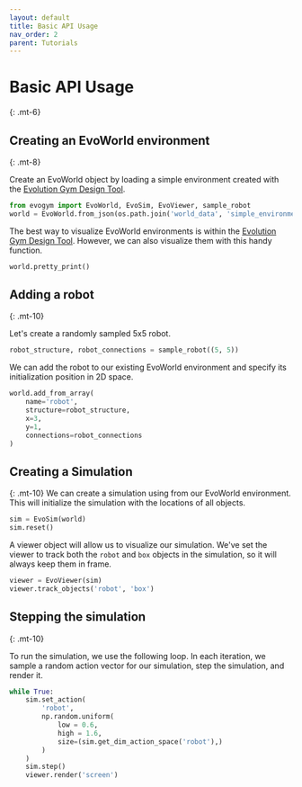 ```yaml
---
layout: default
title: Basic API Usage
nav_order: 2
parent: Tutorials
---
```


# Basic API Usage
{: .mt-6}

## Creating an EvoWorld environment
{: .mt-8}

Create an EvoWorld object by loading a simple environment created with the [Evolution Gym Design Tool](https://github.com/EvolutionGym/evogym-design-tool).

```python
from evogym import EvoWorld, EvoSim, EvoViewer, sample_robot
world = EvoWorld.from_json(os.path.join('world_data', 'simple_environment.json'))
```

The best way to visualize EvoWorld environments is within the [Evolution Gym Design Tool](https://github.com/EvolutionGym/evogym-design-tool).  However, we can also visualize them with this handy function.

```python
world.pretty_print()
```

## Adding a robot
{: .mt-10}

Let's create a randomly sampled 5x5 robot.

```python
robot_structure, robot_connections = sample_robot((5, 5))
```

We can add the robot to our existing EvoWorld environment and specify its initialization position in 2D space.

```python
world.add_from_array(
	name='robot',
	structure=robot_structure,
	x=3,
	y=1,
	connections=robot_connections
)
```
## Creating a Simulation
{: .mt-10}
We can create a simulation using from our EvoWorld environment.  This will initialize the simulation with the locations of all objects.

```python
sim = EvoSim(world)
sim.reset()
```

A viewer object will allow us to visualize our simulation. We've set the viewer to track both the `robot` and `box` objects in the simulation, so it will always keep them in frame.

```python
viewer = EvoViewer(sim)
viewer.track_objects('robot', 'box')
```

## Stepping the simulation
{: .mt-10}

To run the simulation, we use the following loop. In each iteration, we sample a random action vector for our simulation, step the simulation, and render it.

```python
while True:
	sim.set_action(
		'robot',
		np.random.uniform(
			low = 0.6,
			high = 1.6,
			size=(sim.get_dim_action_space('robot'),)
		)
	)
	sim.step()
	viewer.render('screen')
```